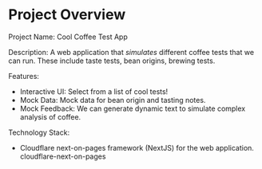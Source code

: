 # Project Overview

Project Name: Cool Coffee Test App

Description: A web application that *simulates* different coffee tests that we can run. These include taste tests, bean origins, brewing tests.

Features:
*   Interactive UI: Select from a list of cool tests!
*   Mock Data: Mock data for bean origin and tasting notes.
*   Mock Feedback: We can generate dynamic text to simulate complex analysis of coffee.

Technology Stack:
*   Cloudflare next-on-pages framework (NextJS) for the web application.
    <stack>cloudflare-next-on-pages</stack>